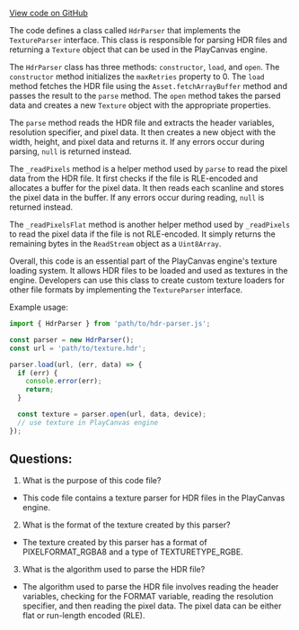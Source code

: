 [View code on GitHub](https://github.com/playcanvas/engine/src/framework/parsers/texture/hdr.js)

The code defines a class called `HdrParser` that implements the `TextureParser` interface. This class is responsible for parsing HDR files and returning a `Texture` object that can be used in the PlayCanvas engine. 

The `HdrParser` class has three methods: `constructor`, `load`, and `open`. The `constructor` method initializes the `maxRetries` property to 0. The `load` method fetches the HDR file using the `Asset.fetchArrayBuffer` method and passes the result to the `parse` method. The `open` method takes the parsed data and creates a new `Texture` object with the appropriate properties. 

The `parse` method reads the HDR file and extracts the header variables, resolution specifier, and pixel data. It then creates a new object with the width, height, and pixel data and returns it. If any errors occur during parsing, `null` is returned instead. 

The `_readPixels` method is a helper method used by `parse` to read the pixel data from the HDR file. It first checks if the file is RLE-encoded and allocates a buffer for the pixel data. It then reads each scanline and stores the pixel data in the buffer. If any errors occur during reading, `null` is returned instead. 

The `_readPixelsFlat` method is another helper method used by `_readPixels` to read the pixel data if the file is not RLE-encoded. It simply returns the remaining bytes in the `ReadStream` object as a `Uint8Array`. 

Overall, this code is an essential part of the PlayCanvas engine's texture loading system. It allows HDR files to be loaded and used as textures in the engine. Developers can use this class to create custom texture loaders for other file formats by implementing the `TextureParser` interface. 

Example usage:

```javascript
import { HdrParser } from 'path/to/hdr-parser.js';

const parser = new HdrParser();
const url = 'path/to/texture.hdr';

parser.load(url, (err, data) => {
  if (err) {
    console.error(err);
    return;
  }

  const texture = parser.open(url, data, device);
  // use texture in PlayCanvas engine
});
```
## Questions: 
 1. What is the purpose of this code file?
- This code file contains a texture parser for HDR files in the PlayCanvas engine.

2. What is the format of the texture created by this parser?
- The texture created by this parser has a format of PIXELFORMAT_RGBA8 and a type of TEXTURETYPE_RGBE.

3. What is the algorithm used to parse the HDR file?
- The algorithm used to parse the HDR file involves reading the header variables, checking for the FORMAT variable, reading the resolution specifier, and then reading the pixel data. The pixel data can be either flat or run-length encoded (RLE).